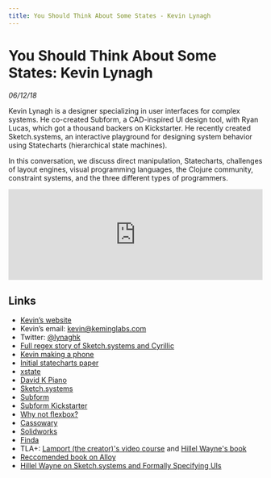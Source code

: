 ```yaml
---
title: You Should Think About Some States - Kevin Lynagh
---
```


# You Should Think About Some States: Kevin Lynagh

_06/12/18_

Kevin Lynagh is a designer specializing in user interfaces for complex systems. He co-created Subform, a CAD-inspired UI design tool, with Ryan Lucas, which got a thousand backers on Kickstarter. He recently created Sketch.systems, an interactive playground for designing system behavior using Statecharts (hierarchical state machines).

In this conversation, we discuss direct manipulation, Statecharts, challenges of layout engines, visual programming languages, the Clojure community, constraint systems, and the three different types of programmers.

<iframe src="https://omny.fm/shows/feeling-of-computing/25-you-should-consider-some-states-kevin-lynagh/embed" width="100%" height="180" frameborder="0"></iframe>

## Links

- [Kevin’s website](https://kevinlynagh.com/)
- Kevin’s email: kevin@keminglabs.com
- Twitter: [@lynaghk](https://twitter.com/lynaghk)
- [Full regex story of Sketch.systems and Cyrillic](https://talk.sketch.systems/t/unicode-support/38/2)
- [Kevin making a phone](https://www.youtube.com/watch?v=FlRa-iH7PGw)
- [Initial statecharts paper](http://www.inf.ed.ac.uk/teaching/courses/seoc/2005_2006/resources/statecharts.pdf)
- [xstate](https://github.com/davidkpiano/xstate)
- [David K Piano](https://twitter.com/DavidKPiano)
- [Sketch.systems](https://sketch.systems/)
- [Subform](https://subformapp.com/)
- [Subform Kickstarter](https://www.kickstarter.com/projects/298226251/subform-a-modern-tool-for-digital-product-designer)
- [Why not flexbox?](https://subformapp.com/articles/why-not-flexbox/)
- [Cassowary](https://constraints.cs.washington.edu/cassowary/)
- [Solidworks](https://www.solidworks.com/)
- [Finda](https://keminglabs.com/finda/)
- TLA+: [Lamport (the creator)'s video course](https://lamport.azurewebsites.net/video/videos.html) and [Hillel Wayne's book](https://learntla.com/introduction/)
- [Reccomended book on Alloy](http://alloytools.org/)
- [Hillel Wayne on Sketch.systems and Formally Specifying UIs](https://www.hillelwayne.com/post/formally-specifying-uis/)
